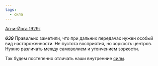 ```yaml
---
tags:
  - сила
---
```


[Агни-Йога 1929г](https://127.0.0.1:4002/agni/1929)

___639___
Правильно заметили, что при дальних передачах нужен особый вид настороженности. Не пустота восприятия, но зоркость центров. Нужно различать между самоволием и утончением зоркости.   

Так будем постепенно отличать наши внутренние [силы](../../../tags/#сила).